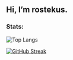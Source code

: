 ## Hi, I’m rostekus.

<h3 align="left">Stats:</h3>

![Top Langs](https://github-readme-stats.vercel.app/api/top-langs/?username=rostekus&layout=compact)

[![GitHub Streak](https://streak-stats.demolab.com?user=rostekus&theme=tokyonight)](https://git.io/streak-stats)
<!---
rostekus/rostekus is a ✨ special ✨ repository because its `README.md` (this file) appears on your GitHub profile.
You can click the Preview link to take a look at your changes.
--->
